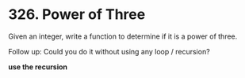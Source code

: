 # 326. Power of Three

Given an integer, write a function to determine if it is a power of three.

Follow up:
Could you do it without using any loop / recursion?

**use the recursion**
